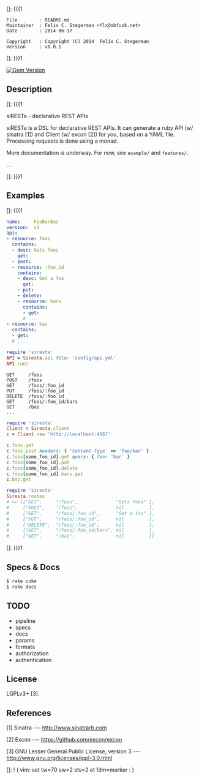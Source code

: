 []: {{{1

    File        : README.md
    Maintainer  : Felix C. Stegerman <flx@obfusk.net>
    Date        : 2014-06-17

    Copyright   : Copyright (C) 2014  Felix C. Stegerman
    Version     : v0.0.1

[]: }}}1

[![Gem Version](https://badge.fury.io/rb/siresta.png)](https://badge.fury.io/rb/siresta)

## Description
[]: {{{1

  siRESTa - declarative REST APIs

  siRESTa is a DSL for declarative REST APIs.  It can generate a ruby
  API (w/ sinatra [1]) and Client (w/ excon [2]) for you, based on a
  YAML file.  Processing requests is done using a monad.

  More documentation is underway.  For now, see `example/` and
  `features/`.

  ...

[]: }}}1

## Examples
[]: {{{1

  ```yaml
  name:     FooBarBaz
  version:  v1
  api:
  - resource: foos
    contains:
    - desc: Gets foos
      get:
    - post:
    - resource: :foo_id
      contains:
      - desc: Get a foo
        get:
      - put:
      - delete:
      - resource: bars
        contains:
        - get:
        # ...
  - resource: baz
    contains:
    - get:
    # ...
  ```

  ```ruby
  require 'siresta'
  API = Siresta.api file: 'config/api.yml'
  API.run!
  ```

  ```
  GET     /foos
  POST    /foos
  GET     /foos/:foo_id
  PUT     /foos/:foo_id
  DELETE  /foos/:foo_id
  GET     /foos/:foo_id/bars
  GET     /baz
  ...
  ```

  ```ruby
  require 'siresta'
  Client = Siresta.client
  c = Client.new 'http://localhost:4567'

  c.foos.get
  c.foos.post headers: { 'Content-Type' => 'foo/bar' }
  c.foos[some_foo_id].get query: { foo: 'bar' }
  c.foos[some_foo_id].put
  c.foos[some_foo_id].delete
  c.foos[some_foo_id].bars.get
  c.baz.get
  ```

  ```ruby
  require 'siresta'
  Siresta.routes
  # => [["GET",     "/foos",              "Gets foos" ],
  #     ["POST",    "/foos",              nil         ],
  #     ["GET",     "/foos/:foo_id",      "Get a foo" ],
  #     ["PUT",     "/foos/:foo_id",      nil         ],
  #     ["DELETE",  "/foos/:foo_id",      nil         ],
  #     ["GET",     "/foos/:foo_id/bars", nil         ],
  #     ["GET",     "/baz",               nil         ]]
  ```

[]: }}}1

## Specs & Docs

```bash
$ rake cuke
$ rake docs
```

## TODO

  * pipeline
  * specs
  * docs
  * params
  * formats
  * authorization
  * authentication

## License

  LGPLv3+ [3].

## References

  [1] Sinatra
  --- http://www.sinatrarb.com

  [2] Excon
  --- https://github.com/excon/excon

  [3] GNU Lesser General Public License, version 3
  --- http://www.gnu.org/licenses/lgpl-3.0.html

[]: ! ( vim: set tw=70 sw=2 sts=2 et fdm=marker : )
